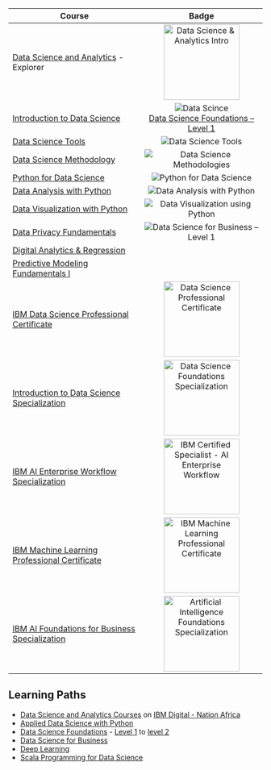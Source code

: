 | Course | Badge |
| ------ | :---: |
| [Data Science and Analytics](https://developer.ibm.com/digitalnation/africa/course/explorer-data-science-analytics/overview) - Explorer | <img src="https://images.youracclaim.com/images/bbc29533-501c-41f8-9ae2-1946bfc2891a/IDN%2BEmerging%2BTech%2B-%2BData%2BSci%2Band%2BAnalytics.png" alt="Data Science & Analytics Intro" width="150"/> |
| [Introduction to Data Science](https://cognitiveclass.ai/courses/data-science-101) | ![Data Scince](https://cognitiveclass.ai/system/badges/icon_images/5f99/8d47/7a32/d800/018b/d2ac/thumb/Data-Sci-Found-Level-1-CC-2019-150x150-c-default.png)<br/>[Data Science Foundations – Level 1](https://cognitiveclass.ai/badges/data-science-foundations-explorer) |
| [Data Science Tools](https://cognitiveclass.ai/courses/data-science-hands-open-source-tools-2) | ![Data Science Tools](https://cognitiveclass.ai/system/badges/icon_images/5f99/7bb6/7a32/d800/018b/d1f8/thumb/Data-Science-Tools-150x150-c-default.png) |
| [Data Science Methodology](https://cognitiveclass.ai/courses/data-science-methodology-2) | ![Data Science Methodologies](https://cognitiveclass.ai/system/badges/icon_images/5f99/842e/ea0d/9500/0179/6c67/thumb/Data_Science_Methodologies-150x150-c-default.png) |
| [Python for Data Science](https://cognitiveclass.ai/courses/python-for-data-science) | ![Python for Data Science](https://cognitiveclass.ai/system/badges/icon_images/5f99/8c61/164a/be00/01fe/87b0/thumb/Python-101-Data-Science-150x150-c-default.png) |
| [Data Analysis with Python](https://cognitiveclass.ai/courses/data-analysis-python) | ![Data Analysis with Python](https://cognitiveclass.ai/system/badges/icon_images/5f99/849a/84b9/f200/01f8/29ba/thumb/Data_Analysis_using_Python-150x150-c-default.png) |
| [Data Visualization with Python](https://cognitiveclass.ai/courses/data-visualization-with-python) | ![Data Visualization using Python](https://cognitiveclass.ai/system/badges/icon_images/5f99/84e6/a4dc/2900/0131/a36a/thumb/Data_Visualization_Using_Python-150x150-c-default.png) |
| [Data Privacy Fundamentals](https://cognitiveclass.ai/courses/data-privacy) | ![Data Science for Business – Level 1](https://cognitiveclass.ai/system/badges/icon_images/5f99/8e8b/84b9/f200/01f8/2a18/thumb/Data-Sci-Business-Level-1-CC-2019-150x150-c-default.png) |
| [Digital Analytics & Regression](https://cognitiveclass.ai/courses/course-v1:FiresideAnalyticsInc+ML0103EN+v1) | |
| [Predictive Modeling Fundamentals I](https://cognitiveclass.ai/courses/course-v1:BDU+PA0101EN+v1) | |
| [IBM Data Science Professional Certificate](https://www.coursera.org/professional-certificates/ibm-data-science) | <img src="https://images.youracclaim.com/images/95cdac49-3220-43e7-8562-b8be4b938465/Professional_Certificate_-_Data_Science_-_Final_Draft_-_Blue_Text.png" alt="Data Science Professional Certificate" width="150"/> |
| [Introduction to Data Science Specialization](https://www.coursera.org/specializations/introduction-data-science) | <img src="https://images.youracclaim.com/images/ac4daa48-1924-4dc5-80cf-ede5a08bac51/Data_Science_Foundations_Specialization.png" alt="Data Science Foundations Specialization" width="150"/> |
| [IBM AI Enterprise Workflow Specialization](https://www.coursera.org/specializations/ibm-ai-workflow) | <img src="https://images.youracclaim.com/size/340x340/images/f96e14c2-4295-448d-ba9f-b36d9f2b3c99/Badge_C0004400.png" alt="IBM Certified Specialist - AI Enterprise Workflow" width="150"/> |
| [IBM Machine Learning Professional Certificate](https://www.coursera.org/professional-certificates/ibm-machine-learning) | <img src="https://images.youracclaim.com/images/f02ef07e-9cc2-4bc4-a316-ccfaedde8559/Professional_Certificate_-_IBM_Machine_Language.png" alt="IBM Machine Learning Professional Certificate" width="150"/> |
| [IBM AI Foundations for Business Specialization](https://www.coursera.org/specializations/ibm-ai-foundations-for-business) | <img src="https://images.youracclaim.com/images/4b79cc62-d398-4d20-8a8b-ac15335ccc04/AI_Foundations_Specialization.png" alt="Artificial Intelligence Foundations Specialization" width="150"/> |

## Learning Paths
* [Data Science and Analytics Courses](https://developer.ibm.com/digitalnation/africa/courses/data_science_and_analytics) on [IBM Digital - Nation Africa](https://developer.ibm.com/digitalnation/africa)
* [Applied Data Science with Python](https://cognitiveclass.ai/learn/data-science-with-python)
* [Data Science Foundations](https://cognitiveclass.ai/learn/data-science) - [Level 1](https://cognitiveclass.ai/badges/data-science-foundations-explorer) to [level 2](https://cognitiveclass.ai/badges/data-science-foundations-graduate)
* [Data Science for Business](https://cognitiveclass.ai/learn/data-science-business)
* [Deep Learning](https://cognitiveclass.ai/learn/deep-learning)
* [Scala Programming for Data Science](https://cognitiveclass.ai/learn/scala)
